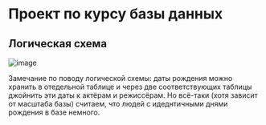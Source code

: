 # Проект по курсу базы данных

## Логическая схема


![image](https://github.com/robibistspark/hse-courses-db-project/assets/71763293/25ecff17-aaa6-4223-a679-4fe9af7ddf70)


Замечание по поводу логической схемы: даты рождения можно хранить в отедельной таблице и через две соответствующих таблицы джойнить эти даты к актёрам и режиссёрам. Но всё-таки (хотя зависит от масштаба базы) считаем, что людей с идеднтичными днями рождения в базе немного.
